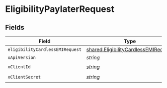 # EligibilityPaylaterRequest


## Fields

| Field                                                                                        | Type                                                                                         | Required                                                                                     | Description                                                                                  |
| -------------------------------------------------------------------------------------------- | -------------------------------------------------------------------------------------------- | -------------------------------------------------------------------------------------------- | -------------------------------------------------------------------------------------------- |
| `eligibilityCardlessEMIRequest`                                                              | [shared.EligibilityCardlessEMIRequest](../../models/shared/eligibilitycardlessemirequest.md) | :heavy_minus_sign:                                                                           | N/A                                                                                          |
| `xApiVersion`                                                                                | *string*                                                                                     | :heavy_minus_sign:                                                                           | N/A                                                                                          |
| `xClientId`                                                                                  | *string*                                                                                     | :heavy_check_mark:                                                                           | N/A                                                                                          |
| `xClientSecret`                                                                              | *string*                                                                                     | :heavy_check_mark:                                                                           | N/A                                                                                          |